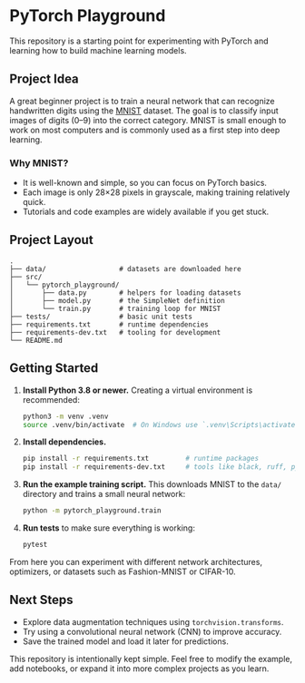 # PyTorch Playground

This repository is a starting point for experimenting with PyTorch and learning how to build machine learning models.

## Project Idea

A great beginner project is to train a neural network that can recognize handwritten digits using the [MNIST](https://en.wikipedia.org/wiki/MNIST_database) dataset. The goal is to classify input images of digits (0–9) into the correct category. MNIST is small enough to work on most computers and is commonly used as a first step into deep learning.

### Why MNIST?
- It is well-known and simple, so you can focus on PyTorch basics.
- Each image is only 28×28 pixels in grayscale, making training relatively quick.
- Tutorials and code examples are widely available if you get stuck.

## Project Layout

```
.
├── data/                  # datasets are downloaded here
├── src/
│   └── pytorch_playground/
│       ├── data.py        # helpers for loading datasets
│       ├── model.py       # the SimpleNet definition
│       └── train.py       # training loop for MNIST
├── tests/                 # basic unit tests
├── requirements.txt       # runtime dependencies
├── requirements-dev.txt   # tooling for development
└── README.md
```

## Getting Started

1. **Install Python 3.8 or newer.** Creating a virtual environment is recommended:

   ```bash
   python3 -m venv .venv
   source .venv/bin/activate  # On Windows use `.venv\Scripts\activate`
   ```

2. **Install dependencies.**

   ```bash
   pip install -r requirements.txt         # runtime packages
   pip install -r requirements-dev.txt     # tools like black, ruff, pytest
   ```

3. **Run the example training script.** This downloads MNIST to the `data/` directory and trains a small neural network:

   ```bash
   python -m pytorch_playground.train
   ```

4. **Run tests** to make sure everything is working:

   ```bash
   pytest
   ```

From here you can experiment with different network architectures, optimizers, or datasets such as Fashion-MNIST or CIFAR-10.

## Next Steps

- Explore data augmentation techniques using `torchvision.transforms`.
- Try using a convolutional neural network (CNN) to improve accuracy.
- Save the trained model and load it later for predictions.

This repository is intentionally kept simple. Feel free to modify the example, add notebooks, or expand it into more complex projects as you learn.
